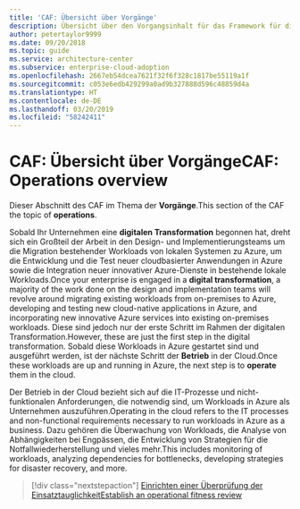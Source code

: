 ```yaml
---
title: 'CAF: Übersicht über Vorgänge'
description: Übersicht über den Vorgangsinhalt für das Framework für die Einführung der Microsoft Cloud (Microsoft Cloud Adoption Framework)
author: petertaylor9999
ms.date: 09/20/2018
ms.topic: guide
ms.service: architecture-center
ms.subservice: enterprise-cloud-adoption
ms.openlocfilehash: 2667eb54dcea7621f32f6f328c1817be55119a1f
ms.sourcegitcommit: c053e6edb429299a0ad9b327888d596c48859d4a
ms.translationtype: HT
ms.contentlocale: de-DE
ms.lasthandoff: 03/20/2019
ms.locfileid: "58242411"
---
```

# <a name="caf-operations-overview"></a><span data-ttu-id="bd826-103">CAF: Übersicht über Vorgänge</span><span class="sxs-lookup"><span data-stu-id="bd826-103">CAF: Operations overview</span></span>

<span data-ttu-id="bd826-104">Dieser Abschnitt des CAF im Thema der **Vorgänge**.</span><span class="sxs-lookup"><span data-stu-id="bd826-104">This section of the CAF the topic of **operations**.</span></span>

<span data-ttu-id="bd826-105">Sobald Ihr Unternehmen eine **digitalen Transformation** begonnen hat, dreht sich ein Großteil der Arbeit in den Design- und Implementierungsteams um die Migration bestehender Workloads von lokalen Systemen zu Azure, um die Entwicklung und die Test neuer cloudbasierter Anwendungen in Azure sowie die Integration neuer innovativer Azure-Dienste in bestehende lokale Workloads.</span><span class="sxs-lookup"><span data-stu-id="bd826-105">Once your enterprise is engaged in a **digital transformation**, a majority of the work done on the design and implementation teams will revolve around migrating existing workloads from on-premises to Azure, developing and testing new cloud-native applications in Azure, and incorporating new innovative Azure services into existing on-premises workloads.</span></span> <span data-ttu-id="bd826-106">Diese sind jedoch nur der erste Schritt im Rahmen der digitalen Transformation.</span><span class="sxs-lookup"><span data-stu-id="bd826-106">However, these are just the first step in the digital transformation.</span></span> <span data-ttu-id="bd826-107">Sobald diese Workloads in Azure gestartet sind und ausgeführt werden, ist der nächste Schritt der **Betrieb** in der Cloud.</span><span class="sxs-lookup"><span data-stu-id="bd826-107">Once these workloads are up and running in Azure, the next step is to **operate** them in the cloud.</span></span>

<span data-ttu-id="bd826-108">Der Betrieb in der Cloud bezieht sich auf die IT-Prozesse und nicht-funktionalen Anforderungen, die notwendig sind, um Workloads in Azure als Unternehmen auszuführen.</span><span class="sxs-lookup"><span data-stu-id="bd826-108">Operating in the cloud refers to the IT processes and non-functional requirements necessary to run workloads in Azure as a business.</span></span> <span data-ttu-id="bd826-109">Dazu gehören die Überwachung von Workloads, die Analyse von Abhängigkeiten bei Engpässen, die Entwicklung von Strategien für die Notfallwiederherstellung und vieles mehr.</span><span class="sxs-lookup"><span data-stu-id="bd826-109">This includes monitoring of workloads, analyzing dependencies for bottlenecks, developing strategies for disaster recovery, and more.</span></span>

> [!div class="nextstepaction"]
> [<span data-ttu-id="bd826-110">Einrichten einer Überprüfung der Einsatztauglichkeit</span><span class="sxs-lookup"><span data-stu-id="bd826-110">Establish an operational fitness review</span></span>](operational-fitness-review.md)
